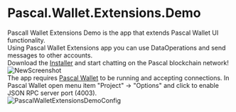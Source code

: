 # Pascal.Wallet.Extensions.Demo

Pascall Wallet Extensions Demo is the app that extends Pascal Wallet UI functionality.  
Using Pascal Wallet Extensions app you can use DataOperations and send messages to other accounts.  
Download the [Installer](https://pascaldemo.blob.core.windows.net/pascal/Publish.htm) and start chatting on the Pascal blockchain network!  
![NewScreenshot](https://user-images.githubusercontent.com/801104/115632586-bd8ef900-a310-11eb-98c0-5dd50ccb548a.png)  
The app requires [Pascal Wallet](https://github.com/PascalCoin/PascalCoin/releases) to be running and accepting connections. In Pascal Wallet open menu item "Project" -> "Options" and click to enable JSON RPC server port (4003).  
![PascalWalletExtensionsDemoConfig](https://user-images.githubusercontent.com/801104/114568666-00036680-9c7d-11eb-9901-83b00ac1b3b6.png)
